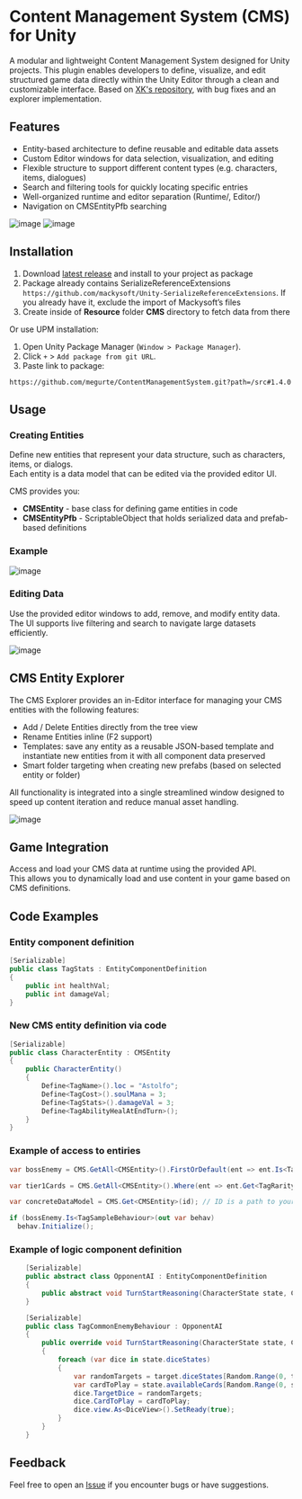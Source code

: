 # Content Management System (CMS) for Unity
A modular and lightweight Content Management System designed for Unity projects. This plugin enables developers to define, visualize, and edit structured game data directly within the Unity Editor through a clean and customizable interface.
Based on [XK's repository](https://github.com/koster/CMS), with bug fixes and an explorer implementation.

## Features
* Entity-based architecture to define reusable and editable data assets
* Custom Editor windows for data selection, visualization, and editing
* Flexible structure to support different content types (e.g. characters, items, dialogues)
* Search and filtering tools for quickly locating specific entries
* Well-organized runtime and editor separation (Runtime/, Editor/)
* Navigation on CMSEntityPfb searching
  
![image](https://github.com/user-attachments/assets/5eb44be3-80a9-4a54-8382-9f50db7a0fd8)
![image](https://github.com/user-attachments/assets/b1ce5a48-a714-4e07-90f4-478eca409684)

## Installation
1. Download [latest release](https://github.com/megurte/ContentManagementSystem/releases/latest) and install to your project as package 
2. Package already contains SerializeReferenceExtensions `https://github.com/mackysoft/Unity-SerializeReferenceExtensions`. If you already have it, exclude the import of Mackysoft’s files
3. Create inside of **Resource** folder **CMS** directory to fetch data from there

Or use UPM installation:
1. Open Unity Package Manager (`Window > Package Manager`).
2. Click `+` > `Add package from git URL`.
3. Paste link to package: 

```
https://github.com/megurte/ContentManagementSystem.git?path=/src#1.4.0
```

## Usage

### Creating Entities
Define new entities that represent your data structure, such as characters, items, or dialogs.  
Each entity is a data model that can be edited via the provided editor UI.

CMS provides you:
* **CMSEntity** - base class for defining game entities in code
* **CMSEntityPfb** - ScriptableObject that holds serialized data and prefab-based definitions

### Example
![image](https://github.com/user-attachments/assets/722b7989-fa07-4a5b-86d0-0cc3573b486c)

### Editing Data
Use the provided editor windows to add, remove, and modify entity data.  
The UI supports live filtering and search to navigate large datasets efficiently.

![image](https://github.com/user-attachments/assets/6d6a4997-a50b-475a-a8ef-8377b716d1cd)

## CMS Entity Explorer
The CMS Explorer provides an in-Editor interface for managing your CMS entities with the following features:

* Add / Delete Entities directly from the tree view
* Rename Entities inline (F2 support)
* Templates: save any entity as a reusable JSON-based template and instantiate new entities from it with all component data preserved
* Smart folder targeting when creating new prefabs (based on selected entity or folder)

All functionality is integrated into a single streamlined window designed to speed up content iteration and reduce manual asset handling.

![image](https://github.com/user-attachments/assets/f24f7fe8-e1e0-4e4b-90a3-4e9780d16b9b)


## Game Integration

Access and load your CMS data at runtime using the provided API.  
This allows you to dynamically load and use content in your game based on CMS definitions.

## Code Examples

### Entity component definition
```csharp
[Serializable]
public class TagStats : EntityComponentDefinition
{
    public int healthVal;
    public int damageVal;
}
```
### New CMS entity definition via code 
```csharp
[Serializable]
public class CharacterEntity : CMSEntity
{
    public CharacterEntity()
    {
        Define<TagName>().loc = "Astolfo";
        Define<TagCost>().soulMana = 3;
        Define<TagStats>().damageVal = 3;
        Define<TagAbilityHealAtEndTurn>();
    }
}
```
### Example of access to entiries
```csharp
var bossEnemy = CMS.GetAll<CMSEntity>().FirstOrDefault(ent => ent.Is<TagBossHard>());

var tier1Cards = CMS.GetAll<CMSEntity>().Where(ent => ent.Get<TagRarity>().rarity == CardRarity.Tier1).ToList();

var concreteDataModel = CMS.Get<CMSEntity>(id); // ID is a path to your data model that shows in CMSEntiryPfb component

if (bossEnemy.Is<TagSampleBehaviour>(out var behav)
  behav.Initialize();
```

### Example of logic component definition
```csharp
    [Serializable]
    public abstract class OpponentAI : EntityComponentDefinition
    {
        public abstract void TurnStartReasoning(CharacterState state, CharacterState target);
    }

    [Serializable]
    public class TagCommonEnemyBehaviour : OpponentAI
    {
        public override void TurnStartReasoning(CharacterState state, CharacterState target)
        {
            foreach (var dice in state.diceStates)
            {
                var randomTargets = target.diceStates[Random.Range(0, target.diceStates.Count)];
                var cardToPlay = state.availableCards[Random.Range(0, state.availableCards.Count)];
                dice.TargetDice = randomTargets;
                dice.CardToPlay = cardToPlay;
                dice.view.As<DiceView>().SetReady(true);
            }
        }
    }
```

## Feedback

Feel free to open an [Issue](https://github.com/megurte/ContentManagementSystem/issues) if you encounter bugs or have suggestions.
